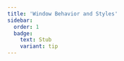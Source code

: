 ```yaml
---
title: 'Window Behavior and Styles'
sidebar:
  order: 1
  badge:
    text: Stub
    variant: tip
---
```


 